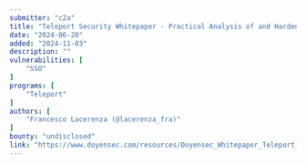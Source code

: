 ```yaml
---
submitter: "c2a"
title: "Teleport Security Whitepaper - Practical Analysis of and Hardening Against Compromised IdP Scenarios"
date: "2024-06-20"
added: "2024-11-03"
description: ""
vulnerabilities: [
    "SSO"
]
programs: [
    "Teleport"
]
authors: [
    "Francesco Lacerenza (@lacerenza_fra)"
]
bounty: "undisclosed"
link: "https://www.doyensec.com/resources/Doyensec_Whitepaper_Teleport_PracticalAnalysisHardeningAgainstCompromisedIdP.pdf"
---
```




